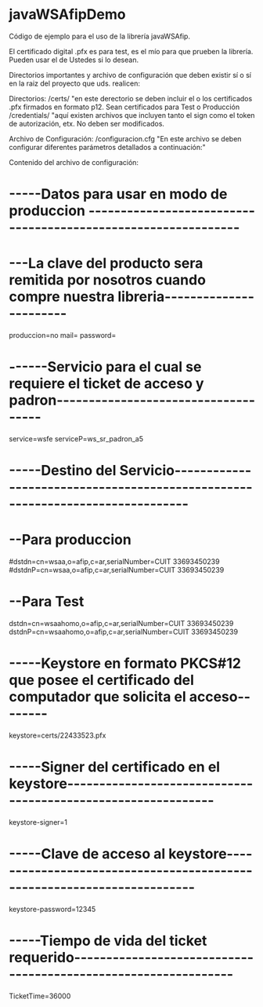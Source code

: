 # javaWSAfipDemo
Código de ejemplo para el uso de la librería javaWSAfip.

El certificado digital .pfx es para test, es el mío para que prueben la librería. Pueden usar el de Ustedes si lo desean.

Directorios importantes y archivo de configuración que deben existir sí o sí en la raiz del proyecto que uds. realicen:

Directorios:
/certs/ "en este derectorio se deben incluir el o los certificados .pfx firmados en formato p12. Sean certificados para Test o Producción
/credentials/ "aquí existen archivos que incluyen tanto el sign como el token de autorización, etx. No deben ser modificados.

Archivo de Configuración: /configuracion.cfg "En este archivo se deben configurar diferentes parámetros detallados a continuación:"

Contenido del archivo de configuración:

# -----Datos para usar en modo de produccion --------------------------------------------------------------
# ---La clave del producto sera remitida por nosotros cuando compre nuestra libreria-----------------------
produccion=no
mail=
password=

# ------Servicio para el cual se requiere el ticket de acceso y padron------------------------------------
service=wsfe
serviceP=ws_sr_padron_a5

# -----Destino del Servicio------------------------------------------------------------------------------
# --Para produccion
#dstdn=cn=wsaa,o=afip,c=ar,serialNumber=CUIT 33693450239
#dstdnP=cn=wsaa,o=afip,c=ar,serialNumber=CUIT 33693450239

# --Para Test
dstdn=cn=wsaahomo,o=afip,c=ar,serialNumber=CUIT 33693450239
dstdnP=cn=wsaahomo,o=afip,c=ar,serialNumber=CUIT 33693450239 

# -----Keystore en formato PKCS#12 que posee el certificado del computador que solicita el acceso--------
keystore=certs/22433523.pfx

# -----Signer del certificado en el keystore-------------------------------------------------------------
keystore-signer=1

# -----Clave de acceso al keystore-----------------------------------------------------------------------
keystore-password=12345

# -----Tiempo de vida del ticket requerido---------------------------------------------------------------
TicketTime=36000

